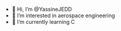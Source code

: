 - 👋 Hi, I’m @YassineJEDD
- 👀 I’m interested in aerospace engineering
- 🌱 I’m currently learning C

<!---
YassineJEDD/YassineJEDD is a ✨ special ✨ repository because its `README.md` (this file) appears on your GitHub profile.
You can click the Preview link to take a look at your changes.
--->
